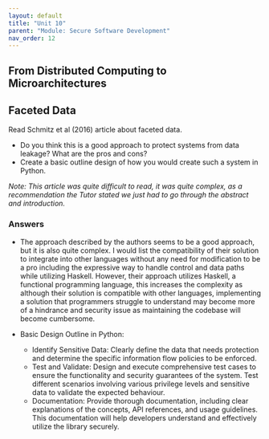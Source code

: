 ```yaml
---
layout: default
title: "Unit 10"
parent: "Module: Secure Software Development"
nav_order: 12
---
```

## From Distributed Computing to Microarchitectures

## Faceted Data
Read Schmitz et al (2016) article about faceted data.

- Do you think this is a good approach to protect systems from data leakage? What are the pros and cons?
- Create a basic outline design of how you would create such a system in Python. 

*Note: This article was quite difficult to read, it was quite complex, as a recommendation the Tutor stated we just had to go through the abstract and introduction.*  
### Answers
- The approach described by the authors seems to be a good approach, but it is also quite complex. I would list the compatibility of their solution to integrate into other languages without any need for modification to be a pro including the expressive way to handle control and data paths while utilizing Haskell. However, their approach utilizes Haskell, a functional programming language, this increases the complexity as although their solution is compatible with other languages, implementing a solution that programmers struggle to understand may become more of a hindrance and security issue as maintaining the codebase will become cumbersome. 

- Basic Design Outline in Python:
  - Identify Sensitive Data: Clearly define the data that needs protection and determine the specific information flow policies to be enforced.
  - Test and Validate: Design and execute comprehensive test cases to ensure the functionality and security guarantees of the system. Test different scenarios involving various privilege levels and sensitive data to validate the expected behaviour.
  - Documentation: Provide thorough documentation, including clear explanations of the concepts, API references, and usage guidelines. This documentation will help developers understand and effectively utilize the library securely.